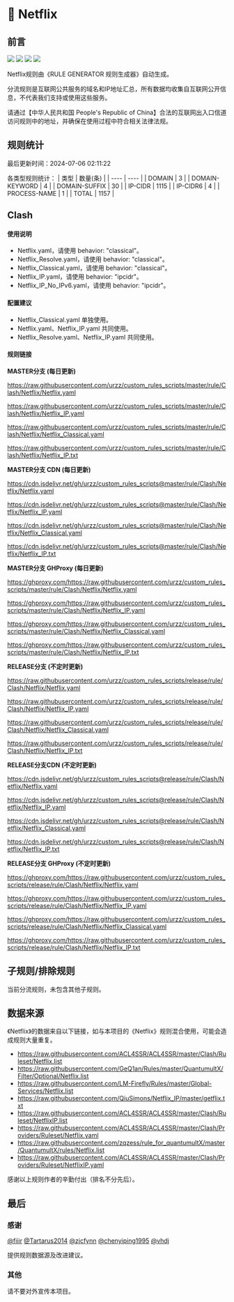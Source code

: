 # 🧸 Netflix

## 前言

![](https://shields.io/badge/-移除重复规则-ff69b4) ![](https://shields.io/badge/-DOMAIN--SUFFIX间合并-critical) ![](https://shields.io/badge/-DOMAIN--SUFFIX与DOMAIN--KEYWORD合并-blue) ![](https://shields.io/badge/-IP--CIDR(6)合并-blueviolet) 

Netflix规则由《RULE GENERATOR 规则生成器》自动生成。

分流规则是互联网公共服务的域名和IP地址汇总，所有数据均收集自互联网公开信息，不代表我们支持或使用这些服务。

请通过【中华人民共和国 People's Republic of China】合法的互联网出入口信道访问规则中的地址，并确保在使用过程中符合相关法律法规。

## 规则统计

最后更新时间：2024-07-06 02:11:22

各类型规则统计：
| 类型 | 数量(条)  | 
| ---- | ----  |
| DOMAIN | 3  | 
| DOMAIN-KEYWORD | 4  | 
| DOMAIN-SUFFIX | 30  | 
| IP-CIDR | 1115  | 
| IP-CIDR6 | 4  | 
| PROCESS-NAME | 1  | 
| TOTAL | 1157  | 


## Clash 

#### 使用说明
- Netflix.yaml，请使用 behavior: "classical"。
- Netflix_Resolve.yaml，请使用 behavior: "classical"。
- Netflix_Classical.yaml，请使用 behavior: "classical"。
- Netflix_IP.yaml，请使用 behavior: "ipcidr"。
- Netflix_IP_No_IPv6.yaml，请使用 behavior: "ipcidr"。

#### 配置建议
- Netflix_Classical.yaml 单独使用。
- Netflix.yaml、Netflix_IP.yaml 共同使用。
- Netflix_Resolve.yaml、Netflix_IP.yaml 共同使用。

#### 规则链接
**MASTER分支 (每日更新)**

https://raw.githubusercontent.com/urzz/custom_rules_scripts/master/rule/Clash/Netflix/Netflix.yaml

https://raw.githubusercontent.com/urzz/custom_rules_scripts/master/rule/Clash/Netflix/Netflix_IP.yaml

https://raw.githubusercontent.com/urzz/custom_rules_scripts/master/rule/Clash/Netflix/Netflix_Classical.yaml

https://raw.githubusercontent.com/urzz/custom_rules_scripts/master/rule/Clash/Netflix/Netflix_IP.txt

**MASTER分支 CDN (每日更新)**

https://cdn.jsdelivr.net/gh/urzz/custom_rules_scripts@master/rule/Clash/Netflix/Netflix.yaml

https://cdn.jsdelivr.net/gh/urzz/custom_rules_scripts@master/rule/Clash/Netflix/Netflix_IP.yaml

https://cdn.jsdelivr.net/gh/urzz/custom_rules_scripts@master/rule/Clash/Netflix/Netflix_Classical.yaml

https://cdn.jsdelivr.net/gh/urzz/custom_rules_scripts@master/rule/Clash/Netflix/Netflix_IP.txt

**MASTER分支 GHProxy (每日更新)**

https://ghproxy.com/https://raw.githubusercontent.com/urzz/custom_rules_scripts/master/rule/Clash/Netflix/Netflix.yaml

https://ghproxy.com/https://raw.githubusercontent.com/urzz/custom_rules_scripts/master/rule/Clash/Netflix/Netflix_IP.yaml

https://ghproxy.com/https://raw.githubusercontent.com/urzz/custom_rules_scripts/master/rule/Clash/Netflix/Netflix_Classical.yaml

https://ghproxy.com/https://raw.githubusercontent.com/urzz/custom_rules_scripts/master/rule/Clash/Netflix/Netflix_IP.txt

**RELEASE分支 (不定时更新)**

https://raw.githubusercontent.com/urzz/custom_rules_scripts/release/rule/Clash/Netflix/Netflix.yaml

https://raw.githubusercontent.com/urzz/custom_rules_scripts/release/rule/Clash/Netflix/Netflix_IP.yaml

https://raw.githubusercontent.com/urzz/custom_rules_scripts/release/rule/Clash/Netflix/Netflix_Classical.yaml

https://raw.githubusercontent.com/urzz/custom_rules_scripts/release/rule/Clash/Netflix/Netflix_IP.txt

**RELEASE分支CDN (不定时更新)**

https://cdn.jsdelivr.net/gh/urzz/custom_rules_scripts@release/rule/Clash/Netflix/Netflix.yaml

https://cdn.jsdelivr.net/gh/urzz/custom_rules_scripts@release/rule/Clash/Netflix/Netflix_IP.yaml

https://cdn.jsdelivr.net/gh/urzz/custom_rules_scripts@release/rule/Clash/Netflix/Netflix_Classical.yaml

https://cdn.jsdelivr.net/gh/urzz/custom_rules_scripts@release/rule/Clash/Netflix/Netflix_IP.txt

**RELEASE分支 GHProxy (不定时更新)**

https://ghproxy.com/https://raw.githubusercontent.com/urzz/custom_rules_scripts/release/rule/Clash/Netflix/Netflix.yaml

https://ghproxy.com/https://raw.githubusercontent.com/urzz/custom_rules_scripts/release/rule/Clash/Netflix/Netflix_IP.yaml

https://ghproxy.com/https://raw.githubusercontent.com/urzz/custom_rules_scripts/release/rule/Clash/Netflix/Netflix_Classical.yaml

https://ghproxy.com/https://raw.githubusercontent.com/urzz/custom_rules_scripts/release/rule/Clash/Netflix/Netflix_IP.txt

## 子规则/排除规则


当前分流规则，未包含其他子规则。

## 数据来源

《Netflix》的数据来自以下链接，如与本项目的《Netflix》规则混合使用，可能会造成规则大量重复。

- https://raw.githubusercontent.com/ACL4SSR/ACL4SSR/master/Clash/Ruleset/Netflix.list
- https://raw.githubusercontent.com/GeQ1an/Rules/master/QuantumultX/Filter/Optional/Netflix.list
- https://raw.githubusercontent.com/LM-Firefly/Rules/master/Global-Services/Netflix.list
- https://raw.githubusercontent.com/QiuSimons/Netflix_IP/master/getflix.txt
- https://raw.githubusercontent.com/ACL4SSR/ACL4SSR/master/Clash/Ruleset/NetflixIP.list
- https://raw.githubusercontent.com/ACL4SSR/ACL4SSR/master/Clash/Providers/Ruleset/Netflix.yaml
- https://raw.githubusercontent.com/zqzess/rule_for_quantumultX/master/QuantumultX/rules/Netflix.list
- https://raw.githubusercontent.com/ACL4SSR/ACL4SSR/master/Clash/Providers/Ruleset/NetflixIP.yaml


感谢以上规则作者的辛勤付出（排名不分先后）。

## 最后

### 感谢

[@fiiir](https://github.com/fiiir) [@Tartarus2014](https://github.com/Tartarus2014) [@zjcfynn](https://github.com/zjcfynn) [@chenyiping1995](https://github.com/chenyiping1995) [@vhdj](https://github.com/vhdj)

提供规则数据源及改进建议。

### 其他

请不要对外宣传本项目。